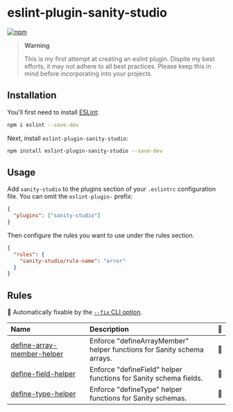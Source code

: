 # eslint-plugin-sanity-studio

[![npm](https://img.shields.io/npm/v/eslint-plugin-sanity-studio?logo=npm&link=https%3A%2F%2Fwww.npmjs.com%2Fpackage%2Feslint-plugin-sanity-studio)](https://www.npmjs.com/package/eslint-plugin-sanity-studio)

> **Warning**
>
> This is my first attempt at creating an eslint plugin.
> Dispite my best efforts, it may not adhere to all best practices.
> Please keep this in mind before incorporating into your projects.

## Installation

You'll first need to install [ESLint](https://eslint.org/):

```sh
npm i eslint --save-dev
```

Next, install `eslint-plugin-sanity-studio`:

```sh
npm install eslint-plugin-sanity-studio --save-dev
```

## Usage

Add `sanity-studio` to the plugins section of your `.eslintrc` configuration file. You can omit the `eslint-plugin-` prefix:

```json
{
  "plugins": ["sanity-studio"]
}
```

Then configure the rules you want to use under the rules section.

```json
{
  "rules": {
    "sanity-studio/rule-name": "error"
  }
}
```

## Rules

<!-- begin auto-generated rules list -->

🔧 Automatically fixable by the [`--fix` CLI option](https://eslint.org/docs/user-guide/command-line-interface#--fix).

| Name                                                                   | Description                                                            | 🔧 |
| :--------------------------------------------------------------------- | :--------------------------------------------------------------------- | :- |
| [define-array-member-helper](docs/rules/define-array-member-helper.md) | Enforce "defineArrayMember" helper functions for Sanity schema arrays. | 🔧 |
| [define-field-helper](docs/rules/define-field-helper.md)               | Enforce "defineField" helper functions for Sanity schema fields.       | 🔧 |
| [define-type-helper](docs/rules/define-type-helper.md)                 | Enforce "defineType" helper functions for Sanity schemas.              | 🔧 |

<!-- end auto-generated rules list -->

